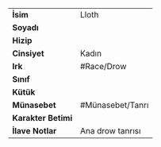 |  |  |
  |---|---|
  | **İsim** | Lloth|
  | **Soyadı** | |
  | **Hizip** | |
  | **Cinsiyet** | Kadın|
  | **Irk** | #Race/Drow|
  | **Sınıf** | |
  | **Kütük** | |
  | **Münasebet** | #Münasebet/Tanrı|
  | **Karakter Betimi** | |
  | **İlave Notlar** | Ana drow tanrısı|
  
